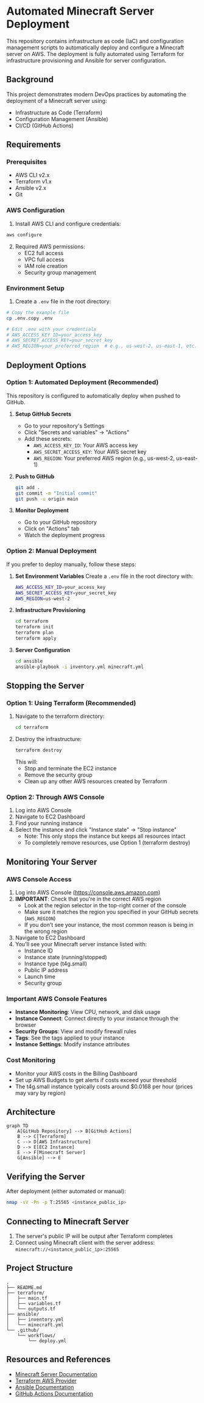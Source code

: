 # Automated Minecraft Server Deployment

This repository contains infrastructure as code (IaC) and configuration management scripts to automatically deploy and configure a Minecraft server on AWS. The deployment is fully automated using Terraform for infrastructure provisioning and Ansible for server configuration.

## Background

This project demonstrates modern DevOps practices by automating the deployment of a Minecraft server using:

- Infrastructure as Code (Terraform)
- Configuration Management (Ansible)
- CI/CD (GitHub Actions)

## Requirements

### Prerequisites

- AWS CLI v2.x
- Terraform v1.x
- Ansible v2.x
- Git

### AWS Configuration

1. Install AWS CLI and configure credentials:

```bash
aws configure
```

2. Required AWS permissions:
   - EC2 full access
   - VPC full access
   - IAM role creation
   - Security group management

### Environment Setup

1. Create a `.env` file in the root directory:

```bash
# Copy the example file
cp .env.copy .env

# Edit .env with your credentials
# AWS_ACCESS_KEY_ID=your_access_key
# AWS_SECRET_ACCESS_KEY=your_secret_key
# AWS_REGION=your_preferred_region  # e.g., us-west-2, us-east-1, etc.
```

## Deployment Options

### Option 1: Automated Deployment (Recommended)

This repository is configured to automatically deploy when pushed to GitHub.

1. **Setup GitHub Secrets**

   - Go to your repository's Settings
   - Click "Secrets and variables" → "Actions"
   - Add these secrets:
     - `AWS_ACCESS_KEY_ID`: Your AWS access key
     - `AWS_SECRET_ACCESS_KEY`: Your AWS secret key
     - `AWS_REGION`: Your preferred AWS region (e.g., us-west-2, us-east-1)

2. **Push to GitHub**

   ```bash
   git add .
   git commit -m "Initial commit"
   git push -u origin main
   ```

3. **Monitor Deployment**
   - Go to your GitHub repository
   - Click on "Actions" tab
   - Watch the deployment progress

### Option 2: Manual Deployment

If you prefer to deploy manually, follow these steps:

1. **Set Environment Variables**
   Create a `.env` file in the root directory with:

   ```bash
   AWS_ACCESS_KEY_ID=your_access_key
   AWS_SECRET_ACCESS_KEY=your_secret_key
   AWS_REGION=us-west-2
   ```

2. **Infrastructure Provisioning**

   ```bash
   cd terraform
   terraform init
   terraform plan
   terraform apply
   ```

3. **Server Configuration**
   ```bash
   cd ansible
   ansible-playbook -i inventory.yml minecraft.yml
   ```

## Stopping the Server

### Option 1: Using Terraform (Recommended)

1. Navigate to the terraform directory:
   ```bash
   cd terraform
   ```
2. Destroy the infrastructure:
   ```bash
   terraform destroy
   ```
   This will:
   - Stop and terminate the EC2 instance
   - Remove the security group
   - Clean up any other AWS resources created by Terraform

### Option 2: Through AWS Console

1. Log into AWS Console
2. Navigate to EC2 Dashboard
3. Find your running instance
4. Select the instance and click "Instance state" → "Stop instance"
   - Note: This only stops the instance but keeps all resources intact
   - To completely remove resources, use Option 1 (terraform destroy)

## Monitoring Your Server

### AWS Console Access

1. Log into AWS Console (https://console.aws.amazon.com)
2. **IMPORTANT**: Check that you're in the correct AWS region
   - Look at the region selector in the top-right corner of the console
   - Make sure it matches the region you specified in your GitHub secrets (`AWS_REGION`)
   - If you don't see your instance, the most common reason is being in the wrong region
3. Navigate to EC2 Dashboard
4. You'll see your Minecraft server instance listed with:
   - Instance ID
   - Instance state (running/stopped)
   - Instance type (t4g.small)
   - Public IP address
   - Launch time
   - Security group

### Important AWS Console Features

- **Instance Monitoring**: View CPU, network, and disk usage
- **Instance Connect**: Connect directly to your instance through the browser
- **Security Groups**: View and modify firewall rules
- **Tags**: See the tags applied to your instance
- **Instance Settings**: Modify instance attributes

### Cost Monitoring

- Monitor your AWS costs in the Billing Dashboard
- Set up AWS Budgets to get alerts if costs exceed your threshold
- The t4g.small instance typically costs around $0.0168 per hour (prices may vary by region)

## Architecture

```mermaid
graph TD
    A[GitHub Repository] --> B[GitHub Actions]
    B --> C[Terraform]
    C --> D[AWS Infrastructure]
    D --> E[EC2 Instance]
    E --> F[Minecraft Server]
    G[Ansible] --> E
```

## Verifying the Server

After deployment (either automated or manual):

```bash
nmap -sV -Pn -p T:25565 <instance_public_ip>
```

## Connecting to Minecraft Server

1. The server's public IP will be output after Terraform completes
2. Connect using Minecraft client with the server address: `minecraft://<instance_public_ip>:25565`

## Project Structure

```
.
├── README.md
├── terraform/
│   ├── main.tf
│   ├── variables.tf
│   └── outputs.tf
├── ansible/
│   ├── inventory.yml
│   └── minecraft.yml
└── .github/
    └── workflows/
        └── deploy.yml
```

## Resources and References

- [Minecraft Server Documentation](https://minecraft.net/en-us/download/server)
- [Terraform AWS Provider](https://registry.terraform.io/providers/hashicorp/aws/latest/docs)
- [Ansible Documentation](https://docs.ansible.com/)
- [GitHub Actions Documentation](https://docs.github.com/en/actions)
